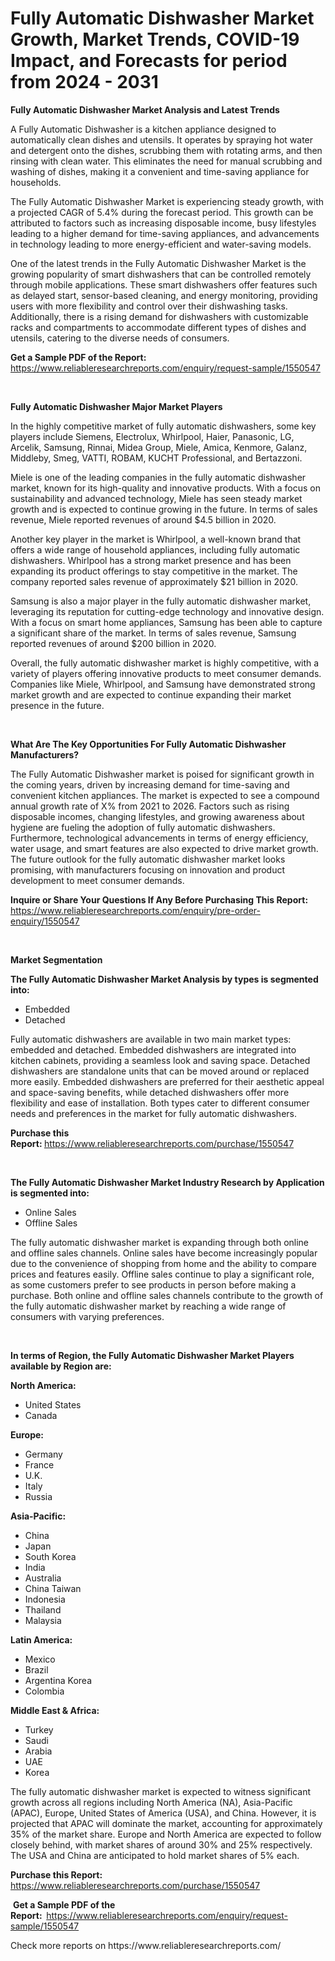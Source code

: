 <p><h1>Fully Automatic Dishwasher Market Growth, Market Trends, COVID-19 Impact, and Forecasts for period from 2024 - 2031</h1></p><p><strong>Fully Automatic Dishwasher Market Analysis and Latest Trends</strong></p>
<p><p>A Fully Automatic Dishwasher is a kitchen appliance designed to automatically clean dishes and utensils. It operates by spraying hot water and detergent onto the dishes, scrubbing them with rotating arms, and then rinsing with clean water. This eliminates the need for manual scrubbing and washing of dishes, making it a convenient and time-saving appliance for households.</p><p>The Fully Automatic Dishwasher Market is experiencing steady growth, with a projected CAGR of 5.4% during the forecast period. This growth can be attributed to factors such as increasing disposable income, busy lifestyles leading to a higher demand for time-saving appliances, and advancements in technology leading to more energy-efficient and water-saving models. </p><p>One of the latest trends in the Fully Automatic Dishwasher Market is the growing popularity of smart dishwashers that can be controlled remotely through mobile applications. These smart dishwashers offer features such as delayed start, sensor-based cleaning, and energy monitoring, providing users with more flexibility and control over their dishwashing tasks. Additionally, there is a rising demand for dishwashers with customizable racks and compartments to accommodate different types of dishes and utensils, catering to the diverse needs of consumers.</p></p>
<p><strong>Get a Sample PDF of the Report:&nbsp;</strong> <a href="https://www.reliableresearchreports.com/enquiry/request-sample/1550547">https://www.reliableresearchreports.com/enquiry/request-sample/1550547</a></p>
<p>&nbsp;</p>
<p><strong>Fully Automatic Dishwasher Major Market Players</strong></p>
<p><p>In the highly competitive market of fully automatic dishwashers, some key players include Siemens, Electrolux, Whirlpool, Haier, Panasonic, LG, Arcelik, Samsung, Rinnai, Midea Group, Miele, Amica, Kenmore, Galanz, Middleby, Smeg, VATTI, ROBAM, KUCHT Professional, and Bertazzoni.</p><p>Miele is one of the leading companies in the fully automatic dishwasher market, known for its high-quality and innovative products. With a focus on sustainability and advanced technology, Miele has seen steady market growth and is expected to continue growing in the future. In terms of sales revenue, Miele reported revenues of around $4.5 billion in 2020.</p><p>Another key player in the market is Whirlpool, a well-known brand that offers a wide range of household appliances, including fully automatic dishwashers. Whirlpool has a strong market presence and has been expanding its product offerings to stay competitive in the market. The company reported sales revenue of approximately $21 billion in 2020.</p><p>Samsung is also a major player in the fully automatic dishwasher market, leveraging its reputation for cutting-edge technology and innovative design. With a focus on smart home appliances, Samsung has been able to capture a significant share of the market. In terms of sales revenue, Samsung reported revenues of around $200 billion in 2020.</p><p>Overall, the fully automatic dishwasher market is highly competitive, with a variety of players offering innovative products to meet consumer demands. Companies like Miele, Whirlpool, and Samsung have demonstrated strong market growth and are expected to continue expanding their market presence in the future.</p></p>
<p>&nbsp;</p>
<p><strong>What Are The Key Opportunities For Fully Automatic Dishwasher Manufacturers?</strong></p>
<p><p>The Fully Automatic Dishwasher market is poised for significant growth in the coming years, driven by increasing demand for time-saving and convenient kitchen appliances. The market is expected to see a compound annual growth rate of X% from 2021 to 2026. Factors such as rising disposable incomes, changing lifestyles, and growing awareness about hygiene are fueling the adoption of fully automatic dishwashers. Furthermore, technological advancements in terms of energy efficiency, water usage, and smart features are also expected to drive market growth. The future outlook for the fully automatic dishwasher market looks promising, with manufacturers focusing on innovation and product development to meet consumer demands.</p></p>
<p><strong>Inquire or Share Your Questions If Any Before Purchasing This Report:</strong> <a href="https://www.reliableresearchreports.com/enquiry/pre-order-enquiry/1550547">https://www.reliableresearchreports.com/enquiry/pre-order-enquiry/1550547</a></p>
<p>&nbsp;</p>
<p><strong>Market Segmentation</strong></p>
<p><strong>The Fully Automatic Dishwasher Market Analysis by types is segmented into:</strong></p>
<p><ul><li>Embedded</li><li>Detached</li></ul></p>
<p><p>Fully automatic dishwashers are available in two main market types: embedded and detached. Embedded dishwashers are integrated into kitchen cabinets, providing a seamless look and saving space. Detached dishwashers are standalone units that can be moved around or replaced more easily. Embedded dishwashers are preferred for their aesthetic appeal and space-saving benefits, while detached dishwashers offer more flexibility and ease of installation. Both types cater to different consumer needs and preferences in the market for fully automatic dishwashers.</p></p>
<p><strong>Purchase this Report:&nbsp;</strong><a href="https://www.reliableresearchreports.com/purchase/1550547">https://www.reliableresearchreports.com/purchase/1550547</a></p>
<p>&nbsp;</p>
<p><strong>The Fully Automatic Dishwasher Market Industry Research by Application is segmented into:</strong></p>
<p><ul><li>Online Sales</li><li>Offline Sales</li></ul></p>
<p><p>The fully automatic dishwasher market is expanding through both online and offline sales channels. Online sales have become increasingly popular due to the convenience of shopping from home and the ability to compare prices and features easily. Offline sales continue to play a significant role, as some customers prefer to see products in person before making a purchase. Both online and offline sales channels contribute to the growth of the fully automatic dishwasher market by reaching a wide range of consumers with varying preferences.</p></p>
<p>&nbsp;</p>
<p><strong>In terms of Region, the Fully Automatic Dishwasher Market Players available by Region are:</strong></p>
<p>
    <p> <strong> North America: </strong>
        <ul>
            <li>United States</li>
            <li>Canada</li>
        </ul>
        </p> 
    <p> <strong> Europe: </strong>
        <ul>
            <li>Germany</li>
            <li>France</li>
            <li>U.K.</li>
            <li>Italy</li>
            <li>Russia</li>
        </ul>
        </p> 
    <p> <strong> Asia-Pacific: </strong>
        <ul>
            <li>China</li>
            <li>Japan</li>
            <li>South Korea</li>
            <li>India</li>
            <li>Australia</li>
            <li>China Taiwan</li>
            <li>Indonesia</li>
            <li>Thailand</li>
            <li>Malaysia</li>
        </ul>
        </p> 
    <p> <strong> Latin America: </strong>
        <ul>
            <li>Mexico</li>
            <li>Brazil</li>
            <li>Argentina Korea</li>
            <li>Colombia</li>
        </ul>
        </p> 
    <p> <strong> Middle East & Africa: </strong>
        <ul>
            <li>Turkey</li>
            <li>Saudi</li>
            <li>Arabia</li>
            <li>UAE</li>
            <li>Korea</li>
        </ul>
    </p>
    </p>
<p><p>The fully automatic dishwasher market is expected to witness significant growth across all regions including North America (NA), Asia-Pacific (APAC), Europe, United States of America (USA), and China. However, it is projected that APAC will dominate the market, accounting for approximately 35% of the market share. Europe and North America are expected to follow closely behind, with market shares of around 30% and 25% respectively. The USA and China are anticipated to hold market shares of 5% each.</p></p>
<p><strong>Purchase this Report: </strong><a href="https://www.reliableresearchreports.com/purchase/1550547">https://www.reliableresearchreports.com/purchase/1550547</a></p>
<p>&nbsp;<strong>Get a Sample PDF of the Report:&nbsp;&nbsp;</strong><a href="https://www.reliableresearchreports.com/enquiry/request-sample/1550547">https://www.reliableresearchreports.com/enquiry/request-sample/1550547</a></p>
<p><strong></strong></p>
<p>Check more reports on https://www.reliableresearchreports.com/</p>